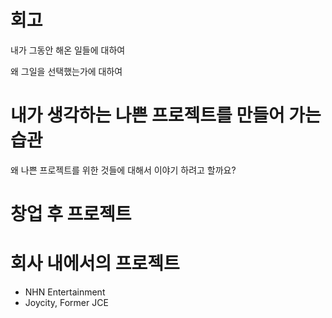 # 회고

내가 그동안 해온 일들에 대하여 

왜 그일을 선택했는가에 대하여

# 내가 생각하는 나쁜 프로젝트를 만들어 가는 습관

왜 나쁜 프로젝트를 위한 것들에 대해서 이야기 하려고 할까요? 

# 창업 후 프로젝트

# 회사 내에서의 프로젝트

- NHN Entertainment
- Joycity, Former JCE
